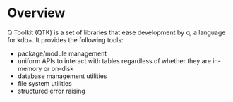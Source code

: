 # Overview

Q Toolkit (QTK) is a set of libraries that ease development by q, a language for kdb+. It provides the following tools:

- package/module management
- uniform APIs to interact with tables regardless of whether they are in-memory or on-disk
- database management utilities
- file system utilities
- structured error raising
